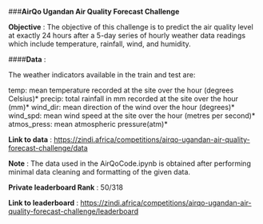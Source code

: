 ###**AirQo Ugandan Air Quality Forecast Challenge**

**Objective** : The objective of this challenge is to predict the air quality level at exactly 24 hours after a 5-day series of hourly weather data readings which include temperature, rainfall, wind, and humidity.

####**Data** :

The weather indicators available in the train and test are:

temp: mean temperature recorded at the site over the hour (degrees Celsius)*
precip: total rainfall in mm recorded at the site over the hour (mm)*
wind_dir: mean direction of the wind over the hour (degrees)*
wind_spd: mean wind speed at the site over the hour (metres per second)*
atmos_press: mean atmospheric pressure(atm)*

**Link to data** : https://zindi.africa/competitions/airqo-ugandan-air-quality-forecast-challenge/data

**Note** : The data used in the AirQoCode.ipynb is obtained after performing minimal data cleaning and formatting of the given data.

**Private leaderboard Rank** : 50/318

**Link to leaderboard** : https://zindi.africa/competitions/airqo-ugandan-air-quality-forecast-challenge/leaderboard
